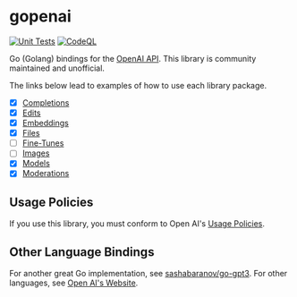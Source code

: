 # gopenai

[![Unit Tests](https://github.com/TannerKvarfordt/gopenai/actions/workflows/unit-tests.yml/badge.svg?branch=main)](https://github.com/TannerKvarfordt/gopenai/actions/workflows/unit-tests.yml)
[![CodeQL](https://github.com/TannerKvarfordt/gopenai/actions/workflows/codeql.yml/badge.svg?branch=main)](https://github.com/TannerKvarfordt/gopenai/actions/workflows/codeql.yml)

Go (Golang) bindings for the [OpenAI API](https://beta.openai.com/docs/api-reference/introduction). This library is community maintained and unofficial.

The links below lead to examples of how to use each library package.

- [x] [Completions](./completions/README.md)
- [x] [Edits](./edits/README.md)
- [x] [Embeddings](./embeddings/README.md)
- [x] [Files](./files/README.md)
- [ ] [Fine-Tunes](./finetunes/README.md)
- [ ] [Images](./images/README.md)
- [x] [Models](./models/README.md)
- [x] [Moderations](./moderations/README.md)

## Usage Policies

If you use this library, you must conform to Open AI's [Usage Policies](https://beta.openai.com/docs/usage-policies).

## Other Language Bindings

For another great Go implementation, see [sashabaranov/go-gpt3](https://github.com/sashabaranov/go-gpt3).
For other languages, see [Open AI's Website](https://beta.openai.com/docs/libraries/libraries).

